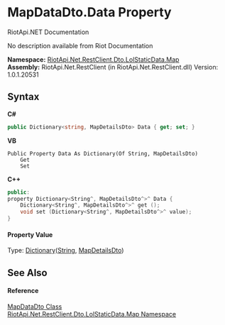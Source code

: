 # MapDataDto.Data Property 
RiotApi.NET Documentation 

No description available from Riot Documentation

**Namespace:**&nbsp;<a href="10e6f358-4ed4-bd59-87fe-45f3750b5a90">RiotApi.Net.RestClient.Dto.LolStaticData.Map</a><br />**Assembly:**&nbsp;RiotApi.Net.RestClient (in RiotApi.Net.RestClient.dll) Version: 1.0.1.20531

## Syntax

**C#**<br />
``` C#
public Dictionary<string, MapDetailsDto> Data { get; set; }
```

**VB**<br />
``` VB
Public Property Data As Dictionary(Of String, MapDetailsDto)
	Get
	Set
```

**C++**<br />
``` C++
public:
property Dictionary<String^, MapDetailsDto^>^ Data {
	Dictionary<String^, MapDetailsDto^>^ get ();
	void set (Dictionary<String^, MapDetailsDto^>^ value);
}
```


#### Property Value
Type: <a href="http://msdn2.microsoft.com/en-us/library/xfhwa508" target="_blank">Dictionary</a>(<a href="http://msdn2.microsoft.com/en-us/library/s1wwdcbf" target="_blank">String</a>, <a href="f35130bd-e8eb-5fda-85c6-aff05bbe354e">MapDetailsDto</a>)

## See Also


#### Reference
<a href="d91e9246-b9ca-a43e-3a48-c16853616d91">MapDataDto Class</a><br /><a href="10e6f358-4ed4-bd59-87fe-45f3750b5a90">RiotApi.Net.RestClient.Dto.LolStaticData.Map Namespace</a><br />